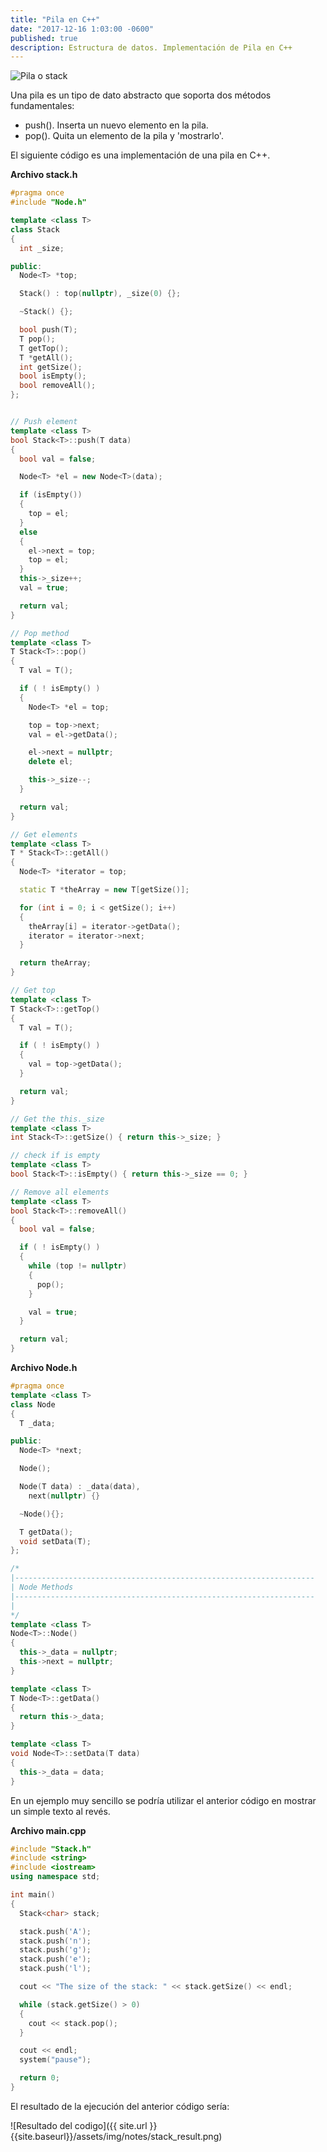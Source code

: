 ```yaml
---
title: "Pila en C++"
date: "2017-12-16 1:03:00 -0600"
published: true
description: Estructura de datos. Implementación de Pila en C++
---
```


![Pila o stack](https://upload.wikimedia.org/wikipedia/commons/thumb/d/d1/Pila.svg/1200px-Pila.svg.png)

Una pila es un tipo de dato abstracto que soporta dos métodos fundamentales:

- push(). Inserta un nuevo elemento en la pila.
- pop(). Quita un elemento de la pila y 'mostrarlo'.

El siguiente código es una implementación de una pila en C++.

**Archivo stack.h**

```c++
#pragma once
#include "Node.h"

template <class T>
class Stack
{
  int _size;

public:
  Node<T> *top;

  Stack() : top(nullptr), _size(0) {};

  ~Stack() {};

  bool push(T);
  T pop();
  T getTop();
  T *getAll();
  int getSize();
  bool isEmpty();
  bool removeAll();
};


// Push element
template <class T>
bool Stack<T>::push(T data)
{
  bool val = false;

  Node<T> *el = new Node<T>(data);

  if (isEmpty())
  {
    top = el;
  }
  else
  {
    el->next = top;
    top = el;
  }
  this->_size++;
  val = true;

  return val;
}

// Pop method
template <class T>
T Stack<T>::pop()
{
  T val = T();

  if ( ! isEmpty() )
  {
    Node<T> *el = top;

    top = top->next;
    val = el->getData();

    el->next = nullptr;
    delete el;

    this->_size--;
  }

  return val;
}

// Get elements
template <class T>
T * Stack<T>::getAll()
{
  Node<T> *iterator = top;

  static T *theArray = new T[getSize()];

  for (int i = 0; i < getSize(); i++)
  {
    theArray[i] = iterator->getData();
    iterator = iterator->next;
  }

  return theArray;
}

// Get top
template <class T>
T Stack<T>::getTop()
{
  T val = T();

  if ( ! isEmpty() )
  {
    val = top->getData();
  }

  return val;
}

// Get the this._size
template <class T>
int Stack<T>::getSize() { return this->_size; }

// check if is empty
template <class T>
bool Stack<T>::isEmpty() { return this->_size == 0; }

// Remove all elements
template <class T>
bool Stack<T>::removeAll()
{
  bool val = false;

  if ( ! isEmpty() )
  {
    while (top != nullptr)
    {
      pop();
    }

    val = true;
  }

  return val;
}
```


**Archivo Node.h**
```c++
#pragma once
template <class T>
class Node
{
  T _data;

public:
  Node<T> *next;

  Node();

  Node(T data) : _data(data),
    next(nullptr) {}

  ~Node(){};

  T getData();
  void setData(T);
};

/*
|-------------------------------------------------------------------
| Node Methods
|-------------------------------------------------------------------
|
*/
template <class T>
Node<T>::Node()
{
  this->_data = nullptr;
  this->next = nullptr;
}

template <class T>
T Node<T>::getData()
{
  return this->_data;
}

template <class T>
void Node<T>::setData(T data)
{
  this->_data = data;
}
```

En un ejemplo muy sencillo se podría utilizar el anterior código en mostrar un simple texto al revés.


**Archivo main.cpp**

```c++
#include "Stack.h"
#include <string>
#include <iostream>
using namespace std;

int main()
{
  Stack<char> stack;

  stack.push('A');
  stack.push('n');
  stack.push('g');
  stack.push('e');
  stack.push('l');

  cout << "The size of the stack: " << stack.getSize() << endl;

  while (stack.getSize() > 0)
  {
    cout << stack.pop();
  }

  cout << endl;
  system("pause");

  return 0;
}
```

El resultado de la ejecución del anterior código sería:

![Resultado del codigo]({{ site.url }}{{site.baseurl}}/assets/img/notes/stack_result.png)
